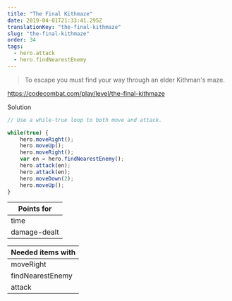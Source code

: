 ```yaml
---
title: "The Final Kithmaze"
date: 2019-04-01T21:33:41.295Z
translationKey: "the-final-kithmaze"
slug: "the-final-kithmaze"
order: 34
tags:
  - hero.attack
  - hero.findNearestEnemy
---
```


> To escape you must find your way through an elder Kithman's maze.

https://codecombat.com/play/level/the-final-kithmaze

Solution

```javascript
// Use a while-true loop to both move and attack.

while(true) {
    hero.moveRight();
    hero.moveUp();
    hero.moveRight();
    var en = hero.findNearestEnemy();
    hero.attack(en);
    hero.attack(en);
    hero.moveDown(2);
    hero.moveUp();
}

```

Points for |
--- |
time |
damage-dealt |

Needed items with |
--- |
moveRight |
findNearestEnemy |
attack |


